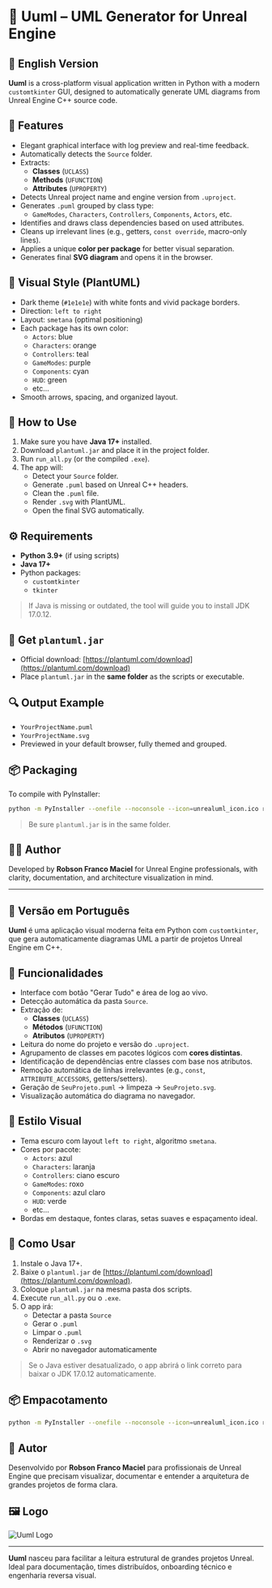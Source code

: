 # 🦩 Uuml – UML Generator for Unreal Engine

## 📘 English Version

**Uuml** is a cross-platform visual application written in Python with a modern `customtkinter` GUI, designed to automatically generate UML diagrams from Unreal Engine C++ source code.

## 🔧 Features

- Elegant graphical interface with log preview and real-time feedback.
- Automatically detects the `Source` folder.
- Extracts:
  - **Classes** (`UCLASS`)
  - **Methods** (`UFUNCTION`)
  - **Attributes** (`UPROPERTY`)
- Detects Unreal project name and engine version from `.uproject`.
- Generates `.puml` grouped by class type:
  - `GameModes`, `Characters`, `Controllers`, `Components`, `Actors`, etc.
- Identifies and draws class dependencies based on used attributes.
- Cleans up irrelevant lines (e.g., getters, `const override`, macro-only lines).
- Applies a unique **color per package** for better visual separation.
- Generates final **SVG diagram** and opens it in the browser.

## 🌈 Visual Style (PlantUML)

- Dark theme (`#1e1e1e`) with white fonts and vivid package borders.
- Direction: `left to right`
- Layout: `smetana` (optimal positioning)
- Each package has its own color:
  - `Actors`: blue
  - `Characters`: orange
  - `Controllers`: teal
  - `GameModes`: purple
  - `Components`: cyan
  - `HUD`: green
  - etc...
- Smooth arrows, spacing, and organized layout.

## 🚀 How to Use

1. Make sure you have **Java 17+** installed.
2. Download `plantuml.jar` and place it in the project folder.
3. Run `run_all.py` (or the compiled `.exe`).
4. The app will:
   - Detect your `Source` folder.
   - Generate `.puml` based on Unreal C++ headers.
   - Clean the `.puml` file.
   - Render `.svg` with PlantUML.
   - Open the final SVG automatically.

## ⚙️ Requirements

- **Python 3.9+** (if using scripts)
- **Java 17+**
- Python packages:
  - `customtkinter`
  - `tkinter`

> If Java is missing or outdated, the tool will guide you to install JDK 17.0.12.

## 📅 Get `plantuml.jar`

- Official download: [https://plantuml.com/download](https://plantuml.com/download)
- Place `plantuml.jar` in the **same folder** as the scripts or executable.

## 🔍 Output Example

- `YourProjectName.puml`
- `YourProjectName.svg`
- Previewed in your default browser, fully themed and grouped.

## 📦 Packaging

To compile with PyInstaller:

```bash
python -m PyInstaller --onefile --noconsole --icon=unrealuml_icon.ico run_all.py
```

> Be sure `plantuml.jar` is in the same folder.

## 🧑‍💻 Author

Developed by **Robson Franco Maciel** for Unreal Engine professionals, with clarity, documentation, and architecture visualization in mind.

---

## 📗 Versão em Português

**Uuml** é uma aplicação visual moderna feita em Python com `customtkinter`, que gera automaticamente diagramas UML a partir de projetos Unreal Engine em C++.

## 🔧 Funcionalidades

- Interface com botão "Gerar Tudo" e área de log ao vivo.
- Detecção automática da pasta `Source`.
- Extração de:
  - **Classes** (`UCLASS`)
  - **Métodos** (`UFUNCTION`)
  - **Atributos** (`UPROPERTY`)
- Leitura do nome do projeto e versão do `.uproject`.
- Agrupamento de classes em pacotes lógicos com **cores distintas**.
- Identificação de dependências entre classes com base nos atributos.
- Remoção automática de linhas irrelevantes (e.g., `const`, `ATTRIBUTE_ACCESSORS`, getters/setters).
- Geração de `SeuProjeto.puml` → limpeza → `SeuProjeto.svg`.
- Visualização automática do diagrama no navegador.

## 🌈 Estilo Visual

- Tema escuro com layout `left to right`, algoritmo `smetana`.
- Cores por pacote:
  - `Actors`: azul
  - `Characters`: laranja
  - `Controllers`: ciano escuro
  - `GameModes`: roxo
  - `Components`: azul claro
  - `HUD`: verde
  - etc...
- Bordas em destaque, fontes claras, setas suaves e espaçamento ideal.

## 🚀 Como Usar

1. Instale o Java 17+.
2. Baixe o `plantuml.jar` de [https://plantuml.com/download](https://plantuml.com/download).
3. Coloque `plantuml.jar` na mesma pasta dos scripts.
4. Execute `run_all.py` ou o `.exe`.
5. O app irá:
   - Detectar a pasta `Source`
   - Gerar o `.puml`
   - Limpar o `.puml`
   - Renderizar o `.svg`
   - Abrir no navegador automaticamente

> Se o Java estiver desatualizado, o app abrirá o link correto para baixar o JDK 17.0.12 automaticamente.

## 📦 Empacotamento

```bash
python -m PyInstaller --onefile --noconsole --icon=unrealuml_icon.ico run_all.py
```

## 👤 Autor

Desenvolvido por **Robson Franco Maciel** para profissionais de Unreal Engine que precisam visualizar, documentar e entender a arquitetura de grandes projetos de forma clara.

## 🖼️ Logo

![Uuml Logo](images/logo.png)

---

**Uuml** nasceu para facilitar a leitura estrutural de grandes projetos Unreal. Ideal para documentação, times distribuídos, onboarding técnico e engenharia reversa visual.


